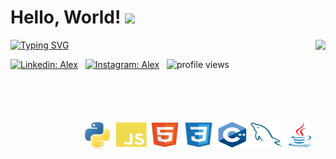 <h1> Hello, World! <img src="https://github.com/TheDudeThatCode/TheDudeThatCode/blob/master/Assets/Hi.gif" width="29px"><br></h1>

<img align="right" height="200em" src="https://github-readme-stats.vercel.app/api/top-langs/?username=alexflorenco&layout=compact&langs_count=8&theme=dark"/>

[![Typing SVG](https://readme-typing-svg.herokuapp.com?duration=1500&color=E5E5E5&multiline=true&height=75&lines=const+name+%3D+%22Alexandre+Floren%C3%A7o%22;let+course+%3D+%22Computer+Science%22;let+location+%3D+%22Fortaleza-CE%22)](https://git.io/typing-svg)

[![Linkedin: Alex](https://img.shields.io/badge/-Linkedin-blue?style=flat-square&logo=Linkedin&logoColor=white&link=https://www.linkedin.com/in/alexandreflorenco/)](https://www.linkedin.com/in/alexandreflorenco/) &nbsp;
[![Instagram: Alex](https://img.shields.io/badge/-Instagram-purple?style=flat-square&logo=Instagram&logoColor=white&link=https://www.instagram.com/alex.florenco/)](https://www.instagram.com/alex.florenco/) &nbsp;
<img alt = "profile views" src="https://komarev.com/ghpvc/?username=alexflorenco&color=lightgrey">

<br><br><br>
<div align="right">
 <img align="center" alt="Alex-Python" height="50" width="50" src="https://raw.githubusercontent.com/devicons/devicon/master/icons/python/python-original.svg">
 <img align="center" alt="Alex-Js" height="40" width="50" src="https://raw.githubusercontent.com/devicons/devicon/master/icons/javascript/javascript-plain.svg">
 <img align="center" alt="Alex-HTML" height="40" width="50" src="https://raw.githubusercontent.com/devicons/devicon/master/icons/html5/html5-original.svg">
 <img align="center" alt="Alex-CSS" height="40" width="50" src="https://raw.githubusercontent.com/devicons/devicon/master/icons/css3/css3-original.svg">
 <img align="center" alt="Alex-Csharp" height="40" width="50" src="https://raw.githubusercontent.com/devicons/devicon/master/icons/cplusplus/cplusplus-original.svg">
 <img align="center" alt="Alex-Mysql" height="40" width="50" src="https://raw.githubusercontent.com/devicons/devicon/master/icons/mysql/mysql-original.svg">
 <img align="center" alt="Alex-Java" height="40" width="50" src="https://raw.githubusercontent.com/devicons/devicon/master/icons/java/java-original.svg">
</div>

